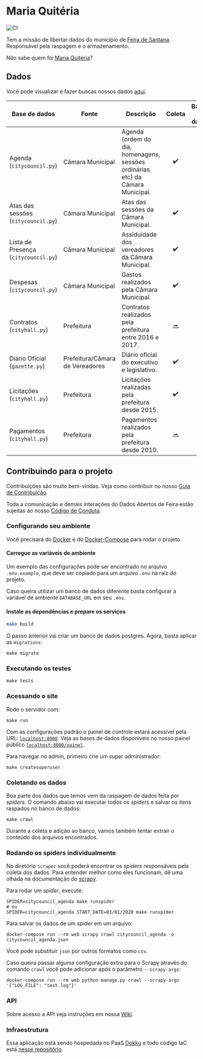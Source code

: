 # Maria Quitéria

![CI](https://github.com/DadosAbertosDeFeira/maria-quiteria/workflows/CI/badge.svg)

Tem a missão de libertar dados do município de [Feira de Santana](https://pt.wikipedia.org/wiki/Feira_de_Santana).
Responsável pela raspagem e o armazenamento.

Não sabe quem foi [Maria Quitéria](https://pt.wikipedia.org/wiki/Maria_Quit%C3%A9ria)?

## Dados

Você pode visualizar e fazer buscas nossos dados [aqui](https://www.dadosabertosdefeira.com.br/painel/).

| Base de dados | Fonte | Descrição        | Coleta          | Banco de dados | Download |
| ------------- | ------------- | ------------- |:-------------:|:-----:|:-----:|
| Agenda (`citycouncil.py`) | Câmara Municipal | Agenda (ordem do dia, homenagens, sessões ordinárias etc) da Câmara Municipal. | :heavy_check_mark: | :heavy_check_mark: | [Kaggle](https://www.kaggle.com/dadosabertosdefeira/agenda-da-cmara-de-vereadores) |
| Atas das sessões (`citycouncil.py`) | Câmara Municipal | Atas das sessões da Câmara Municipal. | :heavy_check_mark: | :heavy_check_mark: | 🔜 |
| Lista de Presença (`citycouncil.py`) | Câmara Municipal | Assiduidade dos vereadores da Câmara Municipal. | :heavy_check_mark: | :heavy_check_mark: | [Kaggle](https://www.kaggle.com/dadosabertosdefeira/assiduidade-dos-vereadores) |
| Despesas (`citycouncil.py`) | Câmara Municipal | Gastos realizados pela Câmara Municipal. | :heavy_check_mark: | :heavy_check_mark: | 🔜 |
| Contratos (`cityhall.py`) | Prefeitura | Contratos realizados pela prefeitura entre 2016 e 2017. | 🔜 | 🔜 | 🔜 |
| Diário Oficial (`gazette.py`) | Prefeitura/Câmara de Vereadores | Diário oficial do executivo e legislativo. | :heavy_check_mark: | :heavy_check_mark: | [Kaggle](https://www.kaggle.com/dadosabertosdefeira/dirios-oficiais-do-executivo-e-do-legislativo)  |
| Licitações (`cityhall.py`) | Prefeitura | Licitações realizadas pela prefeitura desde 2015. | :heavy_check_mark: | :heavy_check_mark: | [Kaggle](https://www.kaggle.com/dadosabertosdefeira/licitaes-da-prefeitura-de-feira-de-santana) |
| Pagamentos (`cityhall.py`) | Prefeitura | Pagamentos realizados pela prefeitura desde 2010. | 🔜 | 🔜 | 🔜 |

## Contribuindo para o projeto

Contribuições são muito bem-vindas. Veja como contribuir no nosso [Guia de Contribuição](CONTRIBUTING.md).

Toda a comunicação e demais interações do Dados Abertos de Feira estão sujeitas
ao nosso [Código de Conduta](CODE_OF_CONDUCT.md).

### Configurando seu ambiente

Você precisará do [Docker](https://docs.docker.com/install/)
e do [Docker-Compose](https://docs.docker.com/compose/install/) para rodar o projeto.

#### Carregue as variáveis de ambiente

Um exemplo das configurações pode ser encontrado no arquivo `.env.example`,
que deve ser copiado para um arquivo `.env` na raiz do projeto.

Caso queira utilizar um banco de dados diferente basta configurar a variável
de ambiente `DATABASE_URL` em seu `.env`.

#### Instale as dependências e prepare os serviços

```bash
make build
```

O passo anterior vai criar um banco de dados postgres.
Agora, basta aplicar as `migrations`:

```
make migrate
```

### Executando os testes

```
make tests
```

### Acessando o site

Rode o servidor com:
```
make run
```

Com as configurações padrão o painel de controle estará acessível pela URL:
[`localhost:8000`](http://localhost:8000). Veja as bases de dados disponíveis
no nosso painel público [`localhost:8000/painel`](http://localhost:8000/painel).

Para navegar no admin, primeiro crie um super administrador:
```
make createsuperuser
```

### Coletando os dados

Boa parte dos dados que temos vem da raspagem de dados feita por _spiders_.
O comando abaixo vai executar todos os _spiders_ e salvar os itens raspados
no banco de dados:

```
make crawl
```

Durante a coleta e adição ao banco, vamos também tentar extrair o conteúdo
dos arquivos encontrados.

### Rodando os spiders individualmente

No diretório `scraper` você poderá encontrar os _spiders_ responsáveis pela
coleta dos dados. Para entender melhor como eles funcionam, dê uma olhada
na documentação do [scrapy](https://docs.scrapy.org/).

Para rodar um _spider_, execute:

```
SPIDER=citycouncil_agenda make runspider
# ou
SPIDER=citycouncil_agenda START_DATE=03/01/2020 make runspider
```

Para salvar os dados de um _spider_ em um arquivo:

```
docker-compose run --rm web scrapy crawl citycouncil_agenda -o citycouncil_agenda.json
```

Você pode substituir `json` por outros formatos como `csv`.

Caso queira passar alguma configuração extra para o Scrapy através
do comando `crawl` você pode adicionar após o parâmetro `--scrapy-args`:

```
docker-compose run --rm web python manage.py crawl --scrapy-args '{"LOG_FILE": "test.log"}'
```

### API

Sobre acesso a API veja instruções em nossa [Wiki](https://github.com/DadosAbertosDeFeira/maria-quiteria/wiki/API).


### Infraestrutura

Essa aplicação está sendo hospedada no PaaS [Dokku](https://dokku.com/docs/) e todo código IaC está [nesse repositório](https://github.com/DadosAbertosDeFeira/iac).
